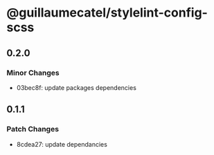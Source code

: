 # @guillaumecatel/stylelint-config-scss

## 0.2.0

### Minor Changes

- 03bec8f: update packages dependencies

## 0.1.1

### Patch Changes

- 8cdea27: update dependancies
